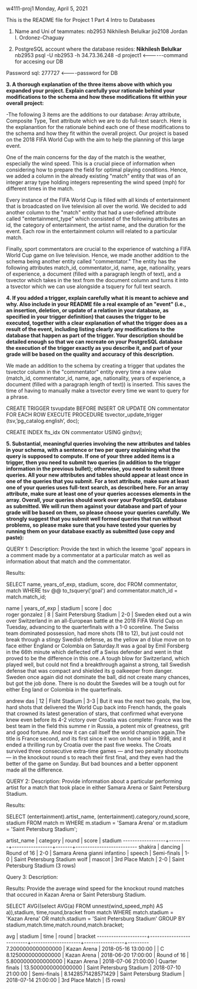w4111-proj1
Monday, April 5, 2021

This is the README file for Project 1 Part 4 Intro to Databases

1. Name and Uni of teammates:
nb2953 Nikhilesh Belulkar
jio2108 Jordan I. Ordonez-Chaguay

2. PostgreSQL account where the database resides: **Nikhilesh Belulkar** 
nb2953 psql -U nb2953 -h 34.73.36.248 -d project1 <------command for accesing our DB

Password sql: 277727 <----password for DB


**3. A thorough explanation of the three items above with which you expanded your project. Explain carefully your rationale behind your modifications to the schema and how these modifications fit within your overall project:**

-The following 3 items are the additions to our database: Array attribute, Composite Type, Text attribute which we are to do full-text search. Here is the explanantion for the rationale behind each one of these modifications to the schema and how they fit within the overall project. Our project is based on the 2018 FIFA World Cup with the aim to help the planning of this large event. 

One of the main concerns for the day of the match is the weather, especially the wind speed. This is a crucial piece of information when considering how to prepare the field for optimal playing conditions. Hence, we added a column in the already existing "match" entity that was of an integer array type holding integers representing the wind speed (mph) for different times in the match. 

Every instance of the FIFA World Cup is filled with all kinds of entertainment that is broadcasted on live television all over the world. We decided to add another column to the "match" entity that had a user-defined attribute called "entertainment_type" which consisted of the following attributes an id, the category of entertainment, the artist name, and the duration for the event. Each row in the entertainment column will related to a particular match.

Finally, sport commentators are crucial to the experience of watching a FIFA World Cup game on live television. Hence, we made another addition to the schema being another entity called "commentator." The entity has the following attributes match_id, commentator_id, name, age, nationality, years of experience, a document (filled with a paragraph length of text), and a tsvector which takes in the text from the document column and turns it into a tsvector which we can use alongside a tsquery for full text search.


**4. If you added a trigger, explain carefully what it is meant to achieve and why. Also include in your README file a real example of an "event" (i.e., an insertion, deletion, or update of a relation in your database, as specified in your trigger definition) that causes the trigger to be executed, together with a clear explanation of what the trigger does as a result of the event, including listing clearly any modifications to the database that happen as part of the trigger. Your description should be detailed enough so that we can recreate on your PostgreSQL database the execution of the trigger exactly as you describe it, and part of your grade will be based on the quality and accuracy of this description.**


We made an addition to the schema by creating a trigger that updates the tsvector column in the "commentator" entity every time a new value (match_id, commentator_id, name, age, nationality, years of experience, a document (filled with a paragraph length of text)) is inserted. This saves the time of having to manually make a tsvector every time we want to query for a phrase. 

CREATE TRIGGER tsvupdate BEFORE INSERT OR 
UPDATE ON commentator FOR EACH ROW
EXECUTE PROCEDURE tsvector_update_trigger
(tsv,’pg_catalog.english’, doc);

CREATE INDEX fts_idx ON commentator
USING gin(tsv);



**5. Substantial, meaningful queries involving the new attributes and tables in your schema, with a sentence or two per query explaining what the query is supposed to compute. If one of your three added items is a trigger, then you need to submit two queries (in addition to the trigger information in the previous bullet); otherwise, you need to submit three queries. All your new attributes and tables should appear at least once in one of the queries that you submit. For a text attribute, make sure at least one of your queries uses full-text search, as described here. For an array attribute, make sure at least one of your queries accesses elements in the array. Overall, your queries should work over your PostgreSQL database as submitted. We will run them against your database and part of your grade will be based on them, so please choose your queries carefully. We strongly suggest that you submit well formed queries that run without problems, so please make sure that you have tested your queries by running them on your database exactly as submitted (use copy and paste):**


QUERY 1:
Description: Provide the text in which the lexeme 'goal' appears in a comment made by a commentator at a particular match as well as information about that match and the commentator.



Results:

SELECT name, years_of_exp, stadium, score, doc FROM commentator, match WHERE tsv @@ to_tsquery('goal') and commentator.match_id = match.match_id;

name      | years_of_exp |         stadium                 | score |            doc                                                                                                            
 roger gonzalez |            8 | Saint Petersburg Stadium | 2-0   | Sweden eked out a win over Switzerland in an all-European battle at the 2018 FIFA World Cup on Tuesday, advancing 
to the quarterfinals with a 1-0 scoreline. The Swiss team dominated possession, had more shots (18 to 12), but just could not break through a stingy Swedish defense, as the yellow an
d blue move on to face either England or Colombia on Saturday.It was a goal by Emil Forsberg in the 66th minute which deflected off a Swiss defender and went in that proved to be the
 difference in this one..A tough blow for Switzerland, which played well, but could not find a breakthrough against a strong, tall Swedish defense that was compact and shielded its g
oalkeeper from danger. Sweden once again did not dominate the ball, did not create many chances, but got the job done. There is no doubt the Swedes will be a tough out for either Eng
land or Colombia in the quarterfinals.
 
 andrew das     |           12 | Fisht Stadium            | 3-3   | But it was the next two goals, the low, hard shots that delivered the World Cup back into French hands, the goals 
that crowned its latest generation of stars, that confirmed what everyone knew even before its 4-2 victory over Croatia was complete: France was the best team in the field this summe
r in Russia, a potent mix of greatness, grit and good fortune. And now it can call itself the world champion again.The title is France second, and its first since it won on home soil
 in 1998, and it ended a thrilling run by Croatia over the past five weeks. The Croats survived three consecutive extra-time games — and two penalty shootouts — in the knockout round
s to reach their first final, and they even had the better of the game on Sunday. But bad bounces and a better opponent made all the difference.

QUERY 2:
Description: Provide information about a particular performing artist for a match that took place in either Samara Arena or Saint Petersburg Stadium.

Results:

SELECT (entertainment).artist_name, (entertainment).category,round,score, stadium
FROM match m 
WHERE m.stadium = 'Samara Arena' or m.stadium = 'Saint Petersburg Stadium';

artist_name    | category |      round      | score |         stadium
------------------+----------+-----------------+-------+--------------------------
 shakira          | dancing  | Round of 16     | 2-0   | Samara Arena
 gianni infantino | speech   | Semi-finals     | 1-0   | Saint Petersburg Stadium
 wolf             | mascot   | 3rd Place Match | 2-0   | Saint Petersburg Stadium
(3 rows)

Query 3:
Description:

Results: Provide the average wind speed for the knockout round matches that occured in Kazan Arena or Saint Petersburg Stadium.

SELECT AVG((select AVG(a) FROM unnest(wind_speed_mph) AS a)),stadium, time,round,bracket 
from match 
WHERE match.stadium = 'Kazan Arena' OR match.stadium = 'Saint Petersburg Stadium' 
GROUP BY stadium,match.time,match.round,match.bracket;

avg         |         stadium          |        time         |      round      | bracket
---------------------+--------------------------+---------------------+-----------------+---------
  7.2000000000000000 | Kazan Arena              | 2018-05-16 13:00:00 |                 | C
  8.1250000000000000 | Kazan Arena              | 2018-06-20 17:00:00 | Round of 16     |
  5.8000000000000000 | Kazan Arena              | 2018-07-06 21:00:00 | Quarter finals  |
 13.5000000000000000 | Saint Petersburg Stadium | 2018-07-10 21:00:00 | Semi-finals     |
  8.1428571428571429 | Saint Petersburg Stadium | 2018-07-14 21:00:00 | 3rd Place Match |
(5 rows)







